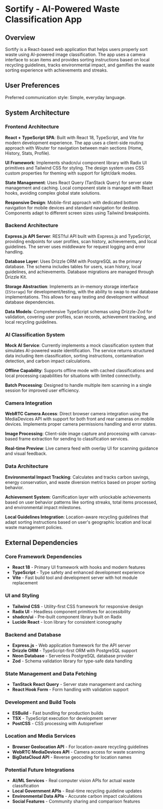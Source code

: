 # Sortify - AI-Powered Waste Classification App

## Overview

Sortify is a React-based web application that helps users properly sort waste using AI-powered image classification. The app uses a camera interface to scan items and provides sorting instructions based on local recycling guidelines, tracks environmental impact, and gamifies the waste sorting experience with achievements and streaks.

## User Preferences

Preferred communication style: Simple, everyday language.

## System Architecture

### Frontend Architecture

**React + TypeScript SPA**: Built with React 18, TypeScript, and Vite for modern development experience. The app uses a client-side routing approach with Wouter for navigation between main sections (Home, History, Stats, Profile).

**UI Framework**: Implements shadcn/ui component library with Radix UI primitives and Tailwind CSS for styling. The design system uses CSS custom properties for theming with support for light/dark modes.

**State Management**: Uses React Query (TanStack Query) for server state management and caching. Local component state is managed with React hooks, avoiding complex global state solutions.

**Responsive Design**: Mobile-first approach with dedicated bottom navigation for mobile devices and standard navigation for desktop. Components adapt to different screen sizes using Tailwind breakpoints.

### Backend Architecture

**Express.js API Server**: RESTful API built with Express.js and TypeScript, providing endpoints for user profiles, scan history, achievements, and local guidelines. The server uses middleware for request logging and error handling.

**Database Layer**: Uses Drizzle ORM with PostgreSQL as the primary database. The schema includes tables for users, scan history, local guidelines, and achievements. Database migrations are managed through Drizzle Kit.

**Storage Abstraction**: Implements an in-memory storage interface (`IStorage`) for development/testing, with the ability to swap to real database implementations. This allows for easy testing and development without database dependencies.

**Data Models**: Comprehensive TypeScript schemas using Drizzle-Zod for validation, covering user profiles, scan records, achievement tracking, and local recycling guidelines.

### AI Classification System

**Mock AI Service**: Currently implements a mock classification system that simulates AI-powered waste identification. The service returns structured data including item classification, sorting instructions, contamination detection, and carbon impact calculations.

**Offline Capability**: Supports offline mode with cached classifications and local processing capabilities for situations with limited connectivity.

**Batch Processing**: Designed to handle multiple item scanning in a single session for improved user efficiency.

### Camera Integration

**WebRTC Camera Access**: Direct browser camera integration using the MediaDevices API with support for both front and rear cameras on mobile devices. Implements proper camera permissions handling and error states.

**Image Processing**: Client-side image capture and processing with canvas-based frame extraction for sending to classification services.

**Real-time Preview**: Live camera feed with overlay UI for scanning guidance and visual feedback.

### Data Architecture

**Environmental Impact Tracking**: Calculates and tracks carbon savings, energy conservation, and waste diversion metrics based on proper sorting behavior.

**Achievement System**: Gamification layer with unlockable achievements based on user behavior patterns like sorting streaks, total items processed, and environmental impact milestones.

**Local Guidelines Integration**: Location-aware recycling guidelines that adapt sorting instructions based on user's geographic location and local waste management policies.

## External Dependencies

### Core Framework Dependencies
- **React 18** - Primary UI framework with hooks and modern features
- **TypeScript** - Type safety and enhanced development experience
- **Vite** - Fast build tool and development server with hot module replacement

### UI and Styling
- **Tailwind CSS** - Utility-first CSS framework for responsive design
- **Radix UI** - Headless component primitives for accessibility
- **shadcn/ui** - Pre-built component library built on Radix
- **Lucide React** - Icon library for consistent iconography

### Backend and Database
- **Express.js** - Web application framework for the API server
- **Drizzle ORM** - TypeScript-first ORM with PostgreSQL support
- **Neon Database** - Serverless PostgreSQL database provider
- **Zod** - Schema validation library for type-safe data handling

### State Management and Data Fetching
- **TanStack React Query** - Server state management and caching
- **React Hook Form** - Form handling with validation support

### Development and Build Tools
- **ESBuild** - Fast bundling for production builds
- **TSX** - TypeScript execution for development server
- **PostCSS** - CSS processing with Autoprefixer

### Location and Media Services
- **Browser Geolocation API** - For location-aware recycling guidelines
- **WebRTC MediaDevices API** - Camera access for waste scanning
- **BigDataCloud API** - Reverse geocoding for location names

### Potential Future Integrations
- **AI/ML Services** - Real computer vision APIs for actual waste classification
- **Local Government APIs** - Real-time recycling guideline updates
- **Environmental Data APIs** - Accurate carbon impact calculations
- **Social Features** - Community sharing and comparison features